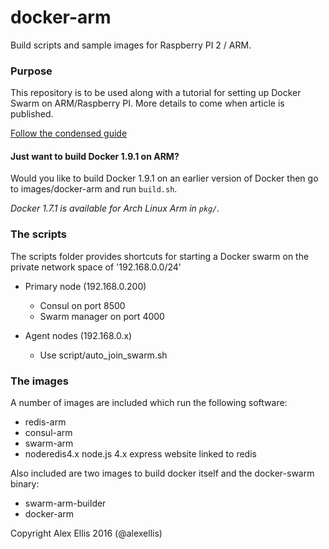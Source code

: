 docker-arm
=================

Build scripts and sample images for Raspberry PI 2 / ARM.

### Purpose

This repository is to be used along with a tutorial for setting up Docker Swarm on ARM/Raspberry PI. More details to come when article is published.

[Follow the condensed guide](https://github.com/alexellis/docker-arm/blob/master/GUIDE.md)

#### Just want to build Docker 1.9.1 on ARM?

Would you like to build Docker 1.9.1 on an earlier version of Docker then go to images/docker-arm and run `build.sh`.

*Docker 1.7.1 is available for Arch Linux Arm in `pkg/`.*

### The scripts

The scripts folder provides shortcuts for starting a Docker swarm on the private network space of '192.168.0.0/24'
- Primary node (192.168.0.200)
  - Consul on port 8500
  - Swarm manager on port 4000

- Agent nodes (192.168.0.x)
  - Use script/auto\_join\_swarm.sh

### The images

A number of images are included which run the following software:
- redis-arm
- consul-arm
- swarm-arm
- noderedis4.x node.js 4.x express website linked to redis

Also included are two images to build docker itself and the docker-swarm binary:
- swarm-arm-builder
- docker-arm


Copyright Alex Ellis 2016 (@alexellis)
